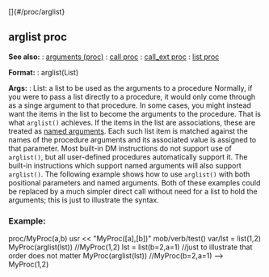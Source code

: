 []{#/proc/arglist}
  ## arglist proc
  **See also:**
  :   [arguments (proc)](ref/proc/arguments)
  :   [call proc](ref/proc/call)
  :   [call_ext proc](ref/proc/call_ext)
  :   [list proc](ref/proc/list)
  <!-- -->
  **Format:**
  :   arglist(List)
  <!-- -->
  **Args:**
  :   List: a list to be used as the arguments to a procedure
  Normally, if you were to pass a list directly to a procedure, it would
  only come through as a singe argument to that procedure. In some cases,
  you might instead want the items in the list to become the arguments to
  the procedure. That is what `arglist()` achieves.
  If the items in the list are associations, these are treated as [named
  arguments](ref/proc/arguments/named). Each such list item is matched
  against the names of the procedure arguments and its associated value is
  assigned to that parameter.
  Most built-in DM instructions do not support use of `arglist()`, but all
  user-defined procedures automatically support it. The built-in
  instructions which support named arguments will also support
  `arglist()`.
  The following example shows how to use `arglist()` with both positional
  parameters and named arguments. Both of these examples could be replaced
  by a much simpler direct call without need for a list to hold the
  arguments; this is just to illustrate the syntax.
  ### Example:
  proc/MyProc(a,b) usr \<\< \"MyProc(\[a\],\[b\])\" mob/verb/test()
  var/lst = list(1,2) MyProc(arglist(lst)) //MyProc(1,2) lst =
  list(b=2,a=1) //just to illustrate that order does not matter
  MyProc(arglist(lst)) //MyProc(b=2,a=1) \--\> MyProc(1,2)